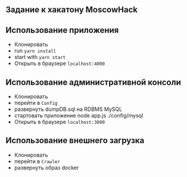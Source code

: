 ## Задание к хакатону MoscowHack

## Использование приложения

- Клонировать
- run `yarn install`
- start with `yarn start`
- Открыть в браузере `localhost:4000`

## Использование административной консоли

- Клонировать
- перейти в `Config`
- развернуть dumpDB.sql на RDBMS MySQL
- стартовать приложение node app.js ./config/mysql
- Открыть в браузере `localhost:3000`

## Использование внешнего загрузка

- Клонировать
- перейти в `Сrawler`
- развернуть образ docker
